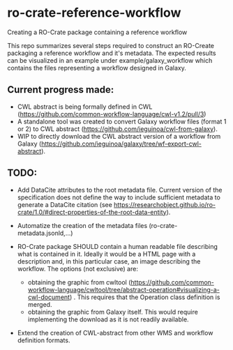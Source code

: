 # ro-crate-reference-workflow
Creating a RO-Crate package containing a reference workflow

This repo summarizes several steps required to construct an RO-Create packaging a reference workflow and it's metadata. The expected results can be visualized in an example under example/galaxy_workflow which contains the files representing a workflow designed in Galaxy. 

## Current progress made:
 - CWL abstract is being formally defined in CWL (https://github.com/common-workflow-language/cwl-v1.2/pull/3)
 - A standalone tool was created to convert Galaxy workflow files (format 1 or 2) to CWL abstract (https://github.com/ieguinoa/cwl-from-galaxy). 
 - WIP to directly download the CWL abstract version of a workflow from Galaxy (https://github.com/ieguinoa/galaxy/tree/wf-export-cwl-abstract).
 
## TODO:
 - Add DataCite attributes to the root metadata file. Current version of the specification does not define the way to include sufficient metadata to generate a DataCite citation (see https://researchobject.github.io/ro-crate/1.0/#direct-properties-of-the-root-data-entity).
 - Automatize the creation of the metadata files (ro-crate-metadata.jsonld,...)
 - RO-Crate package SHOULD contain a human readable file describing what is contained in it. Ideally it would be a HTML page with a description and, in this particular case, an image describing the workflow. The options (not exclusive) are:
    - obtaining the graphic from cwltool (https://github.com/common-workflow-language/cwltool/tree/abstract-operation#visualizing-a-cwl-document) . This requires that the Operation class definition is merged. 
    - obtaining the graphic from Galaxy itself. This would require implementing the download as it is not readily available.

 - Extend the creation of CWL-abstract from other WMS and workflow definition formats.  
